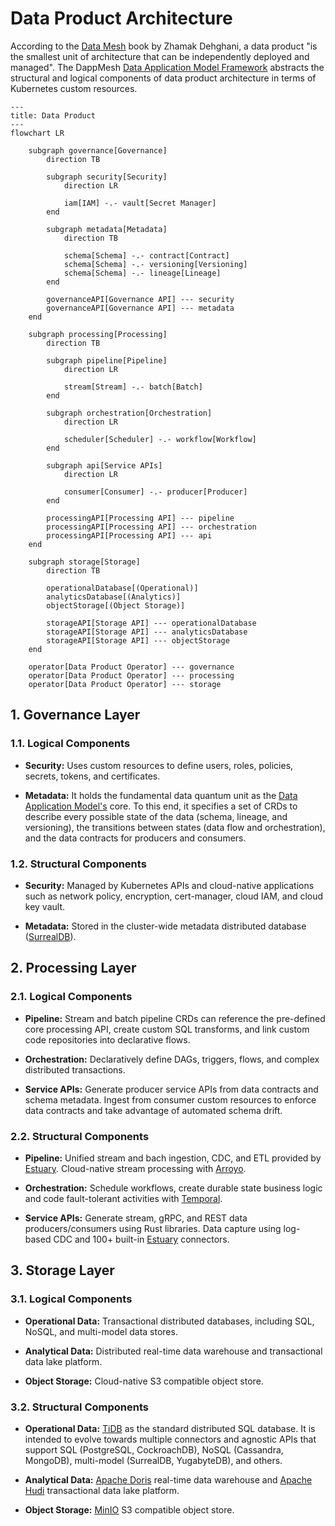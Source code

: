 # Data Product Architecture

According to the [Data Mesh](https://learning.oreilly.com/library/view/data-mesh/9781492092384) book by Zhamak Dehghani, a data product "is the smallest unit of architecture that can be independently deployed and managed".
The DappMesh [Data Application Model Framework](./application-model.md) abstracts the structural and logical components of data product architecture in terms of Kubernetes custom resources.

```mermaid
---
title: Data Product 
---
flowchart LR

    subgraph governance[Governance]
        direction TB

        subgraph security[Security]
            direction LR
            
            iam[IAM] -.- vault[Secret Manager]
        end

        subgraph metadata[Metadata]
            direction TB
            
            schema[Schema] -.- contract[Contract]
            schema[Schema] -.- versioning[Versioning]
            schema[Schema] -.- lineage[Lineage]
        end
        
        governanceAPI[Governance API] --- security
        governanceAPI[Governance API] --- metadata
    end 

    subgraph processing[Processing]
        direction TB

        subgraph pipeline[Pipeline]
            direction LR

            stream[Stream] -.- batch[Batch]
        end

        subgraph orchestration[Orchestration]
            direction LR

            scheduler[Scheduler] -.- workflow[Workflow]
        end

        subgraph api[Service APIs]
            direction LR

            consumer[Consumer] -.- producer[Producer]
        end

        processingAPI[Processing API] --- pipeline
        processingAPI[Processing API] --- orchestration
        processingAPI[Processing API] --- api
    end

    subgraph storage[Storage]
        direction TB

        operationalDatabase[(Operational)]
        analyticsDatabase[(Analytics)]
        objectStorage[(Object Storage)]

        storageAPI[Storage API] --- operationalDatabase
        storageAPI[Storage API] --- analyticsDatabase
        storageAPI[Storage API] --- objectStorage
    end

    operator[Data Product Operator] --- governance
    operator[Data Product Operator] --- processing
    operator[Data Product Operator] --- storage
```

## 1. Governance Layer

### 1.1. Logical Components

- **Security:** Uses custom resources to define users, roles, policies, secrets, tokens, and certificates.


- **Metadata:** It holds the fundamental data quantum unit as the [Data Application Model's](./application-model.md) core. To this end, it specifies a set of CRDs to describe every possible state of the data (schema, lineage, and versioning), the transitions between states (data flow and orchestration), and the data contracts for producers and consumers.

### 1.2. Structural Components

- **Security:** Managed by Kubernetes APIs and cloud-native applications such as network policy, encryption, cert-manager, cloud IAM, and cloud key vault.


- **Metadata:** Stored in the cluster-wide metadata distributed database ([SurrealDB](https://surrealdb.com)).

## 2. Processing Layer

### 2.1. Logical Components

- **Pipeline:** Stream and batch pipeline CRDs can reference the pre-defined core processing API, create custom SQL transforms, and link custom code repositories into declarative flows.


- **Orchestration:** Declaratively define DAGs, triggers, flows, and complex distributed transactions.


- **Service APIs:** Generate producer service APIs from data contracts and schema metadata. Ingest from consumer custom resources to enforce data contracts and take advantage of automated schema drift.

### 2.2. Structural Components

- **Pipeline:** Unified stream and bach ingestion, CDC, and ETL provided by [Estuary](https://estuary.dev/product). Cloud-native stream processing with [Arroyo](https://www.arroyo.dev).


- **Orchestration:** Schedule workflows, create durable state business logic and code fault-tolerant activities with [Temporal](https://temporal.io).


- **Service APIs:** Generate stream, gRPC, and REST data producers/consumers using Rust libraries. Data capture using log-based CDC and 100+ built-in [Estuary](https://estuary.dev/product) connectors.

## 3. Storage Layer

### 3.1. Logical Components

- **Operational Data:** Transactional distributed databases, including SQL, NoSQL, and multi-model data stores. 


- **Analytical Data:** Distributed real-time data warehouse and transactional data lake platform. 


- **Object Storage:** Cloud-native S3 compatible object store.

### 3.2. Structural Components

- **Operational Data:** [TiDB](https://www.pingcap.com/tidb) as the standard distributed SQL database. It is intended to evolve towards multiple connectors and agnostic APIs that support SQL (PostgreSQL, CockroachDB), NoSQL (Cassandra, MongoDB), multi-model (SurrealDB, YugabyteDB), and others.


- **Analytical Data:** [Apache Doris](https://doris.apache.org) real-time data warehouse and [Apache Hudi](https://hudi.apache.org) transactional data lake platform.


- **Object Storage:** [MinIO](https://min.io) S3 compatible object store.
